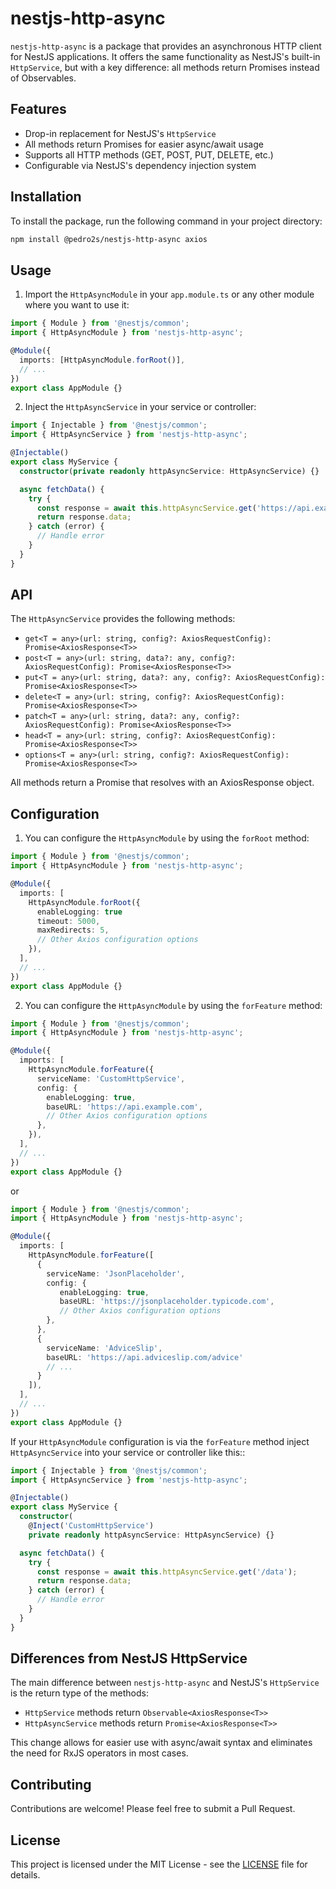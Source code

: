 # nestjs-http-async

`nestjs-http-async` is a package that provides an asynchronous HTTP client for NestJS applications. It offers the same functionality as NestJS's built-in `HttpService`, but with a key difference: all methods return Promises instead of Observables.

## Features

- Drop-in replacement for NestJS's `HttpService`
- All methods return Promises for easier async/await usage
- Supports all HTTP methods (GET, POST, PUT, DELETE, etc.)
- Configurable via NestJS's dependency injection system

## Installation

To install the package, run the following command in your project directory:

```bash
npm install @pedro2s/nestjs-http-async axios
```

## Usage

1. Import the `HttpAsyncModule` in your `app.module.ts` or any other module where you want to use it:

```typescript
import { Module } from '@nestjs/common';
import { HttpAsyncModule } from 'nestjs-http-async';

@Module({
  imports: [HttpAsyncModule.forRoot()],
  // ...
})
export class AppModule {}
```

2. Inject the `HttpAsyncService` in your service or controller:

```typescript
import { Injectable } from '@nestjs/common';
import { HttpAsyncService } from 'nestjs-http-async';

@Injectable()
export class MyService {
  constructor(private readonly httpAsyncService: HttpAsyncService) {}

  async fetchData() {
    try {
      const response = await this.httpAsyncService.get('https://api.example.com/data');
      return response.data;
    } catch (error) {
      // Handle error
    }
  }
}
```

## API

The `HttpAsyncService` provides the following methods:

- `get<T = any>(url: string, config?: AxiosRequestConfig): Promise<AxiosResponse<T>>`
- `post<T = any>(url: string, data?: any, config?: AxiosRequestConfig): Promise<AxiosResponse<T>>`
- `put<T = any>(url: string, data?: any, config?: AxiosRequestConfig): Promise<AxiosResponse<T>>`
- `delete<T = any>(url: string, config?: AxiosRequestConfig): Promise<AxiosResponse<T>>`
- `patch<T = any>(url: string, data?: any, config?: AxiosRequestConfig): Promise<AxiosResponse<T>>`
- `head<T = any>(url: string, config?: AxiosRequestConfig): Promise<AxiosResponse<T>>`
- `options<T = any>(url: string, config?: AxiosRequestConfig): Promise<AxiosResponse<T>>`

All methods return a Promise that resolves with an AxiosResponse object.

## Configuration

1. You can configure the `HttpAsyncModule` by using the `forRoot` method:

```typescript
import { Module } from '@nestjs/common';
import { HttpAsyncModule } from 'nestjs-http-async';

@Module({
  imports: [
    HttpAsyncModule.forRoot({
      enableLogging: true
      timeout: 5000,
      maxRedirects: 5,
      // Other Axios configuration options
    }),
  ],
  // ...
})
export class AppModule {}
```

2. You can configure the `HttpAsyncModule` by using the `forFeature` method:

```typescript
import { Module } from '@nestjs/common';
import { HttpAsyncModule } from 'nestjs-http-async';

@Module({
  imports: [
    HttpAsyncModule.forFeature({
      serviceName: 'CustomHttpService',
      config: {
        enableLogging: true,
        baseURL: 'https://api.example.com',
        // Other Axios configuration options
      },
    }),
  ],
  // ...
})
export class AppModule {}
```
or
```typescript
import { Module } from '@nestjs/common';
import { HttpAsyncModule } from 'nestjs-http-async';

@Module({
  imports: [
    HttpAsyncModule.forFeature([
      {
        serviceName: 'JsonPlaceholder',
        config: {
           enableLogging: true,
           baseURL: 'https://jsonplaceholder.typicode.com',
           // Other Axios configuration options
        },
      },
      {
        serviceName: 'AdviceSlip',
        baseURL: 'https://api.adviceslip.com/advice'
        // ...
      }
    ]),
  ],
  // ...
})
export class AppModule {}
```
If your `HttpAsyncModule` configuration is via the `forFeature` method
inject `HttpAsyncService` into your service or controller like this::

```typescript
import { Injectable } from '@nestjs/common';
import { HttpAsyncService } from 'nestjs-http-async';

@Injectable()
export class MyService {
  constructor(
    @Inject('CustomHttpService')
    private readonly httpAsyncService: HttpAsyncService) {}

  async fetchData() {
    try {
      const response = await this.httpAsyncService.get('/data');
      return response.data;
    } catch (error) {
      // Handle error
    }
  }
}
```

## Differences from NestJS HttpService

The main difference between `nestjs-http-async` and NestJS's `HttpService` is the return type of the methods:

- `HttpService` methods return `Observable<AxiosResponse<T>>`
- `HttpAsyncService` methods return `Promise<AxiosResponse<T>>`

This change allows for easier use with async/await syntax and eliminates the need for RxJS operators in most cases.

## Contributing

Contributions are welcome! Please feel free to submit a Pull Request.

## License

This project is licensed under the MIT License - see the [LICENSE](LICENSE) file for details.
